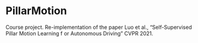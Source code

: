 # PillarMotion
Course project. Re-implementation of the paper Luo et al., “Self-Supervised Pillar Motion Learning f or Autonomous Driving” CVPR 2021.
